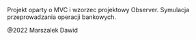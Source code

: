 Projekt oparty o MVC i wzorzec projektowy Observer. Symulacja przeprowadzania operacji bankowych.

@2022 Marszalek Dawid